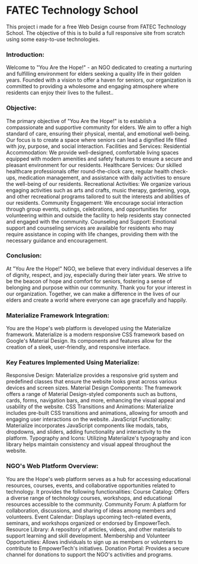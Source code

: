 <h1>FATEC Technology School</h1>
<p>This project i made for a free Web Design course from FATEC Technology School.
The objective of this is to build a full responsive site from scratch using some easy-to-use technologies.</p>

<h3>Introduction:</h3>
<p>Welcome to "You Are the Hope!" - an NGO dedicated to creating a nurturing and fulfilling environment for elders seeking a quality life in their golden years. Founded with a vision to offer a haven for seniors, our organization is committed to providing a wholesome and engaging atmosphere where residents can enjoy their lives to the fullest..</p>

<h3>Objective:</h3>

<p>The primary objective of "You Are the Hope!" is to establish a compassionate and supportive community for elders. We aim to offer a high standard of care, ensuring their physical, mental, and emotional well-being. Our focus is to create a space where seniors can lead a dignified life filled with joy, purpose, and social interaction.
Facilities and Services:
Residential Accommodation: We provide well-designed, comfortable living spaces equipped with modern amenities and safety features to ensure a secure and pleasant environment for our residents.
Healthcare Services: Our skilled healthcare professionals offer round-the-clock care, regular health check-ups, medication management, and assistance with daily activities to ensure the well-being of our residents.
Recreational Activities: We organize various engaging activities such as arts and crafts, music therapy, gardening, yoga, and other recreational programs tailored to suit the interests and abilities of our residents.
Community Engagement: We encourage social interaction through group events, outings, celebrations, and opportunities for volunteering within and outside the facility to help residents stay connected and engaged with the community.
Counseling and Support: Emotional support and counseling services are available for residents who may require assistance in coping with life changes, providing them with the necessary guidance and encouragement.</p>

<h3>Conclusion:</h3>

<p>At "You Are the Hope!" NGO, we believe that every individual deserves a life of dignity, respect, and joy, especially during their later years. We strive to be the beacon of hope and comfort for seniors, fostering a sense of belonging and purpose within our community.
Thank you for your interest in our organization. Together, we can make a difference in the lives of our elders and create a world where everyone can age gracefully and happily.</p>

<h3>Materialize Framework Integration:</h3>

<p>You are the Hope's web platform is developed using the Materialize framework. Materialize is a modern responsive CSS framework based on Google's Material Design. Its components and features allow for the creation of a sleek, user-friendly, and responsive interface.</p>

<h3>Key Features Implemented Using Materialize:</h3>

<p>Responsive Design: Materialize provides a responsive grid system and predefined classes that ensure the website looks great across various devices and screen sizes.
Material Design Components: The framework offers a range of Material Design-styled components such as buttons, cards, forms, navigation bars, and more, enhancing the visual appeal and usability of the website.
CSS Transitions and Animations: Materialize includes pre-built CSS transitions and animations, allowing for smooth and engaging user interactions on the website.
JavaScript Functionality: Materialize incorporates JavaScript components like modals, tabs, dropdowns, and sliders, adding functionality and interactivity to the platform.
Typography and Icons: Utilizing Materialize's typography and icon library helps maintain consistency and visual appeal throughout the website.</p>

<h3>NGO's Web Platform Overview:</h3>

<p>You are the Hope's web platform serves as a hub for accessing educational resources, courses, events, and collaborative opportunities related to technology. It provides the following functionalities:
Course Catalog: Offers a diverse range of technology courses, workshops, and educational resources accessible to the community.
Community Forum: A platform for collaboration, discussions, and sharing of ideas among members and volunteers.
Event Calendar: Displays upcoming tech-related events, seminars, and workshops organized or endorsed by EmpowerTech.
Resource Library: A repository of articles, videos, and other materials to support learning and skill development.
Membership and Volunteer Opportunities: Allows individuals to sign up as members or volunteers to contribute to EmpowerTech's initiatives.
Donation Portal: Provides a secure channel for donations to support the NGO's activities and programs.</p>
